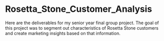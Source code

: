 # Rosetta_Stone_Customer_Analysis
Here are the deliverables for my senior year final group project. The goal of this project was to segment out characteristics of Rosetta Stone customers and create marketing insights based on that information.
